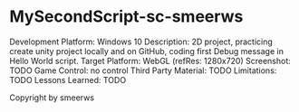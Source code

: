 # MySecondScript-sc-smeerws
Development Platform: Windows 10
Description: 2D project, practicing create unity project locally and 
on GitHub, coding first Debug message in Hello World script.
Target Platform: WebGL (refRes: 1280x720)
Screenshot: TODO
Game Control: no control 
Third Party Material: TODO
Limitations: TODO
Lessons Learned: TODO

Copyright by smeerws

